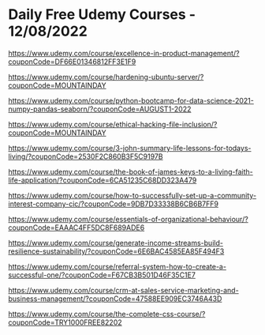 # Daily Free Udemy Courses - 12/08/2022

https://www.udemy.com/course/excellence-in-product-management/?couponCode=DF66E01346812FF3E1F9
https://www.udemy.com/course/hardening-ubuntu-server/?couponCode=MOUNTAINDAY
https://www.udemy.com/course/python-bootcamp-for-data-science-2021-numpy-pandas-seaborn/?couponCode=AUGUST1-2022
https://www.udemy.com/course/ethical-hacking-file-inclusion/?couponCode=MOUNTAINDAY
https://www.udemy.com/course/3-john-summary-life-lessons-for-todays-living/?couponCode=2530F2C860B3F5C9197B
https://www.udemy.com/course/the-book-of-james-keys-to-a-living-faith-life-application/?couponCode=6CA51235C68DD323A479
https://www.udemy.com/course/how-to-successfully-set-up-a-community-interest-company-cic/?couponCode=9DB7D33338B6CB6B7FF9
https://www.udemy.com/course/essentials-of-organizational-behaviour/?couponCode=EAAAC4FF5DC8F689ADE6
https://www.udemy.com/course/generate-income-streams-build-resilience-sustainability/?couponCode=6E6BAC4585EA85F494F3
https://www.udemy.com/course/referral-system-how-to-create-a-successful-one/?couponCode=F67CB3B501D46F35C1E7
https://www.udemy.com/course/crm-at-sales-service-marketing-and-business-management/?couponCode=47588EE909EC3746A43D
https://www.udemy.com/course/the-complete-css-course/?couponCode=TRY1000FREE82202
